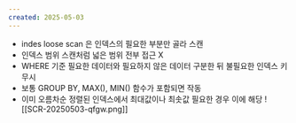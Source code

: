 ```yaml
---
created: 2025-05-03
---
```

- indes loose scan 은 인덱스의 필요한 부분만 골라 스캔
- 인덱스 범위 스캔처럼 넓은 범위 전부 접근 X
- WHERE 기준 필요한 데이터와 필요하지 않은 데이터 구분한 뒤 불필요한 인덱스 키 무시
- 보통 GROUP BY, MAX(), MIN() 함수가 포함되면 작동
- 이미 오름차순 정렬된 인덱스에서 최대값이나 최솟값 필요한 경우 이에 해당
![[SCR-20250503-qfgw.png]]